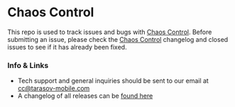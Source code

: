 # Chaos Control
This repo is used to track issues and bugs with [Chaos Control](https://chaos-control.mobi). Before submitting an issue, please check the [Chaos Control](https://chaos-control.mobi) changelog and closed issues to see if it has already been fixed.

### Info & Links
 - Tech support and general inquiries should be sent to our email at [cc@tarasov-mobile.com](mailto:cc@tarasov-mobile.com)
 - A changelog of all releases can be [found here](https://chaos-control.mobi)

